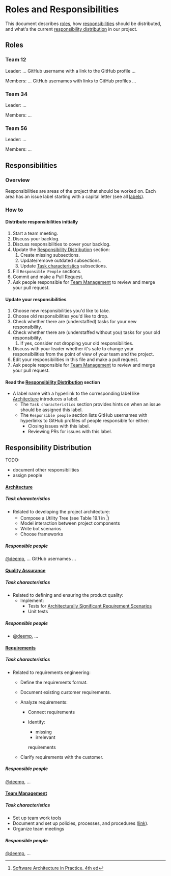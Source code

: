 # Roles and Responsibilities

This document describes [roles](#roles), how [responsibilities](#responsibilities) should be distributed, and what's the current [responsibility distribution](#responsibility-distribution) in our project.

## Roles

### Team 12

Leader: ... GitHub username with a link to the GitHub profile ...

Members: ... GitHub usernames with links to GitHub profiles ...

### Team 34

Leader: ...

Members: ...

### Team 56

Leader: ...

Members: ...

## Responsibilities

### Overview

Responsibilities are areas of the project that should be worked on.
Each area has an issue label starting with a capital letter (see all [labels](https://github.com/team-work-tools/team-work-telegram-bot/labels)).

### How to

#### Distribute responsibilities initially

1. Start a team meeting.
1. Discuss your backlog.
1. Discuss responsibilities to cover your backlog.
1. Update the [Responsibility Distribution](#responsibility-distribution) section:
    1. Create missing subsections.
    1. Update/remove outdated subsections.
    1. Update [Task characteristics](#def-task-characteristics) subsections.
1. Fill `Responsible People` sections.
1. Commit and make a Pull Request.
1. Ask people responsible for [Team Management](https://github.com/team-work-tools/team-work-telegram-bot/labels/Team%20Management) to review and merge your pull request.

#### Update your responsibilities

1. Choose new responsibilities you'd like to take.
1. Choose old responsibilities you'd like to drop.
1. Check whether there are (understaffed) tasks for your new responsibility.
1. Check whether there are (understaffed without you) tasks for your old responsibility.
    1. If yes, consider not dropping your old responsibilities.
1. Discuss with your leader whether it's safe to change your responsibilities from the point of view of your team and the project.
1. Edit your responsibilities in this file and make a pull request.
1. Ask people responsible for [Team Management](https://github.com/team-work-tools/team-work-telegram-bot/labels/Team%20Management) to review and merge your pull request.

#### Read the [Responsibility Distribution](#responsibility-distribution) section

- A label name with a hyperlink to the corresponding label like [Architecture](https://github.com/team-work-tools/team-work-telegram-bot/labels/Architecture) introduces a label.
  - <a href="def-task-characteristics"></a> The `Task characteristics` section provides hints on when an issue should be assigned this label.
  - <a href="def-responsible-people"></a> The `Responsible people` section lists GitHub usernames with hyperlinks to GitHub profiles of people responsible for either:
    - Closing issues with this label.
    - Reviewing PRs for issues with this label.

## Responsibility Distribution

TODO:

- document other responsibilities
- assign people

#### [Architecture](https://github.com/team-work-tools/team-work-telegram-bot/labels/Architecture)

##### Task characteristics

- Related to developing the project architecture:
  - <a href="def-asrs"></a> Compose a Utility Tree (see Table 19.1 in [^soap])
  - Model interaction between project components
  - Write bot scenarios
  - Choose frameworks

##### Responsible people

[@deemp](https://github.com/deemp/), ... GitHub usernames ...

#### [Quality Assurance](https://github.com/team-work-tools/team-work-telegram-bot/labels/Quality%20Assurance)

##### Task characteristics

- Related to defining and ensuring the product quality:
  - Implement:
    - Tests for [Architecturally Significant Requirement Scenarios](#def-asrs)
    - Unit tests

##### Responsible people

- [@deemp](https://github.com/deemp/), ...

#### [Requirements](https://github.com/team-work-tools/team-work-telegram-bot/labels/Requirements)

##### Task characteristics

- Related to requirements engineering:
  - Define the requirements format.
  - Document existing customer requirements.
  - Analyze requirements:
    - Connect requirements
    - Identify:
      - missing
      - irrelevant

      requirements

  - Clarify requirements with the customer.

##### Responsible people

[@deemp](https://github.com/deemp/), ...

#### [Team Management](https://github.com/team-work-tools/team-work-telegram-bot/labels/Team%20Management)

##### Task characteristics

- Set up team work tools
- Document and set up policies, processes, and procedures ([link](https://www.oracle.com/ce-help/playbook/display-content/ar02-policy-process-or-procedure)).
- Organize team meetings

##### Responsible people

[@deemp](https://github.com/deemp/), ...

[^soap]: [Software Architecture in Practice, 4th ed](https://libstc.cc/#/stc/nid:dy6kmolzlnucrcnq9ud92ev92)
